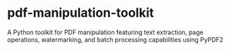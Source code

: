 # pdf-manipulation-toolkit
A Python toolkit for PDF manipulation featuring text extraction, page operations, watermarking, and batch processing capabilities using PyPDF2
